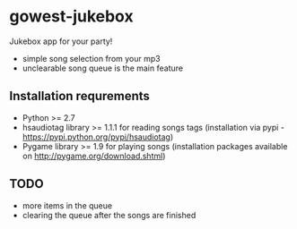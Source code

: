# gowest-jukebox
Jukebox app for your party!
- simple song selection from your mp3
- unclearable song queue is the main feature

## Installation requrements
- Python >= 2.7
- hsaudiotag library >= 1.1.1 for reading songs tags (installation via pypi - https://pypi.python.org/pypi/hsaudiotag)
- Pygame library >= 1.9 for playing songs (installation packages available on http://pygame.org/download.shtml)

## TODO
- more items in the queue
- clearing the queue after the songs are finished
